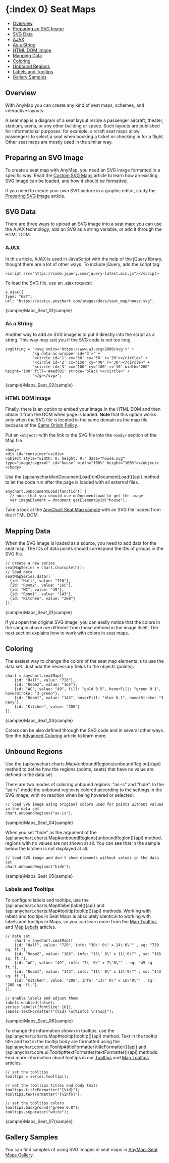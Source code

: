 {:index 0}
Seat Maps
===========

* [Overview](#overview)
* [Preparing an SVG Image](#preparing_an_svg_image)
* [SVG Data](#svg_data)
 * [AJAX](#ajax)
 * [As a String](#as_a_string)
 * [HTML DOM Image](#html_dom_image)
* [Mapping Data](#mapping_data)
* [Coloring](#coloring)
* [Unbound Regions](#unbound_regions)
* [Labels and Tooltips](#labels_and_tooltips)
* [Gallery Samples](#gallery_samples)

## Overview

With AnyMap you can create any kind of seat maps, schemes, and interactive layouts.

A seat map is a diagram of a seat layout inside a passenger aircraft, theater, stadium, arena, or any other building or space. Such layouts are published for informational purposes: for example, aircraft seat maps allow passengers to select a seat when booking a ticket or checking in for a flight. Other seat maps are mostly used in the similar way.

## Preparing an SVG Image

To create a seat map with AnyMap, you need an SVG image formatted in a specific way. Read the [Custom SVG Maps](../Custom_SVG_Maps) article to learn how an existing SVG image can be loaded, and how it should be formatted.

If you need to create your own SVG picture in a graphic editor, study the [Preparing SVG Image](Preparing_SVG_Image) article.

## SVG Data

There are three ways to upload an SVG image into a seat map: you can use the AJAX technology, add an SVG as a string variable, or add it through the HTML DOM.

### AJAX

In this article, AJAX is used in JavaScript with the help of the jQuery library, thought there are a lot of other ways. To include jQuery, add the script tag:

```
<script src="https://code.jquery.com/jquery-latest.min.js"></script>
```

To load the SVG file, use an .ajax request:

```
$.ajax({
type: "GET",
url: "https://static.anychart.com/images/docs/seat_map/house.svg",
```

{sample}Maps\_Seat\_01{sample}

### As a String

Another way to add an SVG image is to put it directly into the script as a string. This way may suit you if the SVG code is not too long.

```
svgString = "<svg xmlns='https://www.w3.org/2000/svg'>" +
            "<g data-ac-wrapper-id='3'>" +
            "<circle id='1' cx='50' cy='50' r='20'></circle>" +
            "<circle id='2' cx='150' cy='40' r='30'></circle>" +
            "<circle id='3' cx='100' cy='100' r='10' width='200' height='100' fill='#aed581' stroke='black'></circle>" +
            "</g></svg>";
```

{sample}Maps\_Seat\_02{sample}

### HTML DOM Image

Finally, there is an option to embed your image in the HTML DOM and then obtain it from the DOM when page is loaded. **Note** that this option works only when the SVG file is located in the same domain as the map file because of the [Same Origin Policy](https://developer.mozilla.org/en-US/docs/Web/Security/Same-origin_policy). 

Put an `<object>` with the link to the SVG file into the `<body>` section of the Map file. 

```
<body>
<div id="container"></div>
<object style="width: 0; height: 0;" data="house.svg" type="image/svg+xml" id="house" width="100%" height="100%"></object>
</body>
```

Use the {api:anychart#onDocumentLoad}onDocumentLoad(){api} method to let the code run after the page is loaded with all external files.

```
anychart.onDocumentLoad(function() {
  // note that you should use onDocumentLoad to get the image
  var imageElement = document.getElementById("house");
```
Take a look at the <a href="https://www.anychart.com/demos/seatmap/html-dom-embed.html">AnyChart Seat Map sample</a> with an SVG file loaded from the HTML DOM.

## Mapping Data

When the SVG image is loaded as a source, you need to add data for the seat map. The IDs of data points should correspond the IDs of groups in the SVG file.

```
// create a new series
seatMapSeries = chart.choropleth();
// load data
seatMapSeries.data([
  {id: "Hall", value: "720"},
  {id: "Room2", value: "165"},
  {id: "WC", value: "49"},
  {id: "Room1", value: "143"},
  {id: "Kitchen", value: "208"}
]);
```

{sample}Maps\_Seat\_01{sample}

If you open the original SVG image, you can easily notice that the colors in the sample above are different from those defined in the image itself. The next section explains how to work with colors in seat maps.

## Coloring

The easiest way to change the colors of the seat map elements is to use the data set. Just add the necessary fields to the objects (points):

```
chart = anychart.seatMap([
    {id: "Hall", value: "720"},
    {id: "Room2", value: "165"},
    {id: "WC", value: "49", fill: "gold 0.5", hoverFill: "green 0.1", hoverStroke: "3 green"},
    {id: "Room1", value: "143", hoverFill: "blue 0.1", hoverStroke: "3 navy"},
    {id: "Kitchen", value: "208"}
]);
```

{sample}Maps\_Seat\_03{sample}

Colors can be also defined through the SVG code and in several other ways. See the [Advanced Coloring](Advanced_Coloring) article to learn more.

## Unbound Regions

Use the {api:anychart.charts.Map#unboundRegions}unboundRegion(){api} method to define how the regions (points, seats) that have no value are defined in the data set.

There are two modes of coloring unbound regions: "as-is" and "hide". In the "as-is" mode the unbound region is colored according to the settings in the SVG image, with no reaction when being hovered or selected:

```
// load SVG image using original colors used for points without values in the data set
chart.unboundRegions("as-is");
```

{sample}Maps\_Seat\_04{sample}

When you set "hide" as the argument of the {api:anychart.charts.Map#unboundRegions}unboundRegion(){api} method, regions with no values are not shown at all. You can see that in the sample below the kitchen is not displayed at all.

```
// load SVG image and don't show elements without values in the data set
chart.unboundRegions("hide");
```

{sample}Maps\_Seat\_05{sample}

### Labels and Tooltips

To configure labels and tooltips, use the {api:anychart.charts.Map#label}label(){api} and {api:anychart.charts.Map#tooltip}tooltip(){api} methods. Working with labels and tooltips in Seat Maps is absolutely identical to working with labels and tooltips in Maps, so you can learn more from the [Map Tooltips](../Tooltips) and [Map Labels](../Labels) articles.

```
// data set
    chart = anychart.seatMap([
    {id: "Hall", value: "720", info: "30\' 0\" x 24\'0\"" , sq: "720 sq. ft."},
    {id: "Room2", value: "165", info: "15\' 0\" x 11\'0\"" , sq: "165 sq. ft."},
    {id: "WC", value: "49", info: "7\' 0\" x 7\'0\"" , sq: "49 sq. ft."},
    {id: "Room1", value: "143", info: "11\' 0\" x 13\'0\"" , sq: "143 sq. ft."},
    {id: "Kitchen", value: "208", info: "13\' 0\" x 16\'0\"" , sq: "208 sq. ft."}
]);

// enable labels and adjust them
labels.enabled(false);
series.labels({fontSize: 10});
labels.textFormatter("{%id} \n{%info} \n{%sq}");
```

{sample}Maps\_Seat\_06{sample}

To change the information shown in tooltips, use the {api:anychart.charts.Map#tooltip}tooltip(){api} method. Text in the tooltip title and text in the tooltip body are formatted using the {api:anychart.core.ui.Tooltip#titleFormatter}titleFormatter(){api} and {api:anychart.core.ui.Tooltip#textFormatter}textFormatter(){api} methods. Find more information about tooltips in our [Tooltips](../../Common_Settings/Tooltip) and [Map Tooltips](../Tooltips) articles.

```
// set the tooltips
tooltips = series.tooltip();

// set the tooltips titles and body texts
tooltips.titleFormatter("{%id}");
tooltips.textFormatter("{%info}");

// set the tooltips colors
tooltips.background("green 0.8");
tooltips.separator("white");
```

{sample}Maps\_Seat\_07{sample}

## Gallery Samples

You can find samples of using SVG images in seat maps in [AnyMap: Seat Maps Gallery](https://www.anychart.com/products/anymap/gallery/Seat_Maps/). 